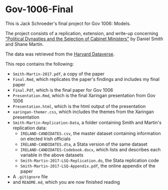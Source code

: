 # Gov-1006-Final

This is Jack Schroeder's final project for Gov 1006: Models.

The project consists of a replication, extension, and write-up concerning ["Political Dynasties and the Selection of Cabinet Ministers"](https://onlinelibrary.wiley.com/doi/10.1111/lsq.12146) by Daniel Smith and Shane Martin.

The data was retrieved from the [Harvard Dataverse](https://dataverse.harvard.edu/dataset.xhtml?persistentId=doi:10.7910/DVN/5Y5148).

This repo contains the following:
* `Smith-Martin-2017.pdf`, a copy of the paper
* `Final.Rmd`, which replicates the paper's findings and includes my final paper
* `Final.Pdf`, which is the final paper for Gov 1006
* `Presentation.Rmd`, which is the final Xaringan presentation from Gov 1006
* `Presentation.html`, which is the html output of the presentation
* `xaringan-themer.css`, which includes the themes from the Xaringan presentation
* `Smith-Martin-Replication-Data`, a folder containing Smith and Martin's replication data:
  * `IRELAND-CANDIDATES.csv`, the master dataset containing information on elected Irish officials
  * `IRELAND-CANDIDATES.dta`, a Stata version of the same dataset
  * `IRELAND-CANDIDATES-Codebook.docx`, which lists and describes each variable in the above datasets
  * `Smith-Martin-2017-LSQ-Replication.do`, the Stata replication code
  * `Smith-Martin-2017-LSQ-Appendix.pdf`, the online appendix of the paper
* A `.gitignore` file
* and `README.md`, which you are now finished reading
